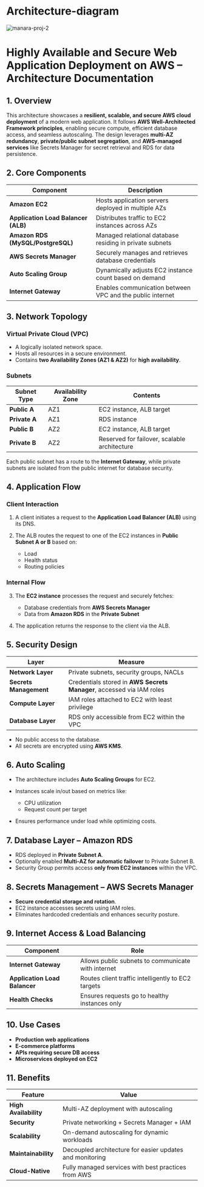 # Architecture-diagram

  ![manara-proj-2](https://github.com/user-attachments/assets/56a94755-c687-4dfc-981e-27faaed5c98e)


# **Highly Available and Secure Web Application Deployment on AWS – Architecture Documentation**


##  **1. Overview**

This architecture showcases a **resilient, scalable, and secure AWS cloud deployment** of a modern web application. It follows **AWS Well-Architected Framework principles**, enabling secure compute, efficient database access, and seamless autoscaling. The design leverages **multi-AZ redundancy**, **private/public subnet segregation**, and **AWS-managed services** like Secrets Manager for secret retrieval and RDS for data persistence.



##  **2. Core Components**

| Component                           | Description                                               |
| ----------------------------------- | --------------------------------------------------------- |
| **Amazon EC2**                      | Hosts application servers deployed in multiple AZs        |
| **Application Load Balancer (ALB)** | Distributes traffic to EC2 instances across AZs           |
| **Amazon RDS (MySQL/PostgreSQL)**   | Managed relational database residing in private subnets   |
| **AWS Secrets Manager**             | Securely manages and retrieves database credentials       |
| **Auto Scaling Group**              | Dynamically adjusts EC2 instance count based on demand    |
| **Internet Gateway**                | Enables communication between VPC and the public internet |



##  **3. Network Topology**

###  **Virtual Private Cloud (VPC)**

* A logically isolated network space.
* Hosts all resources in a secure environment.
* Contains **two Availability Zones (AZ1 & AZ2)** for **high availability**.

### **Subnets**

| Subnet Type   | Availability Zone | Contents                                     |
| ------------- | ----------------- | -------------------------------------------- |
| **Public A**  | AZ1               | EC2 instance, ALB target                     |
| **Private A** | AZ1               | RDS instance                                 |
| **Public B**  | AZ2               | EC2 instance, ALB target                     |
| **Private B** | AZ2               | Reserved for failover, scalable architecture |

Each public subnet has a route to the **Internet Gateway**, while private subnets are isolated from the public internet for database security.


##  **4. Application Flow**

###  **Client Interaction**

1. A client initiates a request to the **Application Load Balancer (ALB)** using its DNS.
2. The ALB routes the request to one of the EC2 instances in **Public Subnet A or B** based on:

   * Load
   * Health status
   * Routing policies

###  **Internal Flow**

3. The **EC2 instance** processes the request and securely fetches:

   * Database credentials from **AWS Secrets Manager**
   * Data from **Amazon RDS** in the **Private Subnet**
4. The application returns the response to the client via the ALB.


##  **5. Security Design**

| Layer                  | Measure                                                               |
| ---------------------- | --------------------------------------------------------------------- |
| **Network Layer**      | Private subnets, security groups, NACLs                               |
| **Secrets Management** | Credentials stored in **AWS Secrets Manager**, accessed via IAM roles |
| **Compute Layer**      | IAM roles attached to EC2 with least privilege                        |
| **Database Layer**     | RDS only accessible from EC2 within the VPC                           |

* No public access to the database.
* All secrets are encrypted using **AWS KMS**.


##  **6. Auto Scaling**

* The architecture includes **Auto Scaling Groups** for EC2.
* Instances scale in/out based on metrics like:

  * CPU utilization
  * Request count per target
* Ensures performance under load while optimizing costs.


## **7. Database Layer – Amazon RDS**

* RDS deployed in **Private Subnet A**.
* Optionally enabled **Multi-AZ for automatic failover** to Private Subnet B.
* Security Group permits access **only from EC2 instances** within the VPC.


##  **8. Secrets Management – AWS Secrets Manager**

* **Secure credential storage and rotation**.
* EC2 instance accesses secrets using IAM roles.
* Eliminates hardcoded credentials and enhances security posture.


## **9. Internet Access & Load Balancing**

| Component                     | Role                                               |
| ----------------------------- | -------------------------------------------------- |
| **Internet Gateway**          | Allows public subnets to communicate with internet |
| **Application Load Balancer** | Routes client traffic intelligently to EC2 targets |
| **Health Checks**             | Ensures requests go to healthy instances only      |


##  **10. Use Cases**

* **Production web applications**
* **E-commerce platforms**
* **APIs requiring secure DB access**
* **Microservices deployed on EC2**


## **11. Benefits**

| Feature               | Value                                                    |
| --------------------- | -------------------------------------------------------- |
| **High Availability** | Multi-AZ deployment with autoscaling                     |
| **Security**          | Private networking + Secrets Manager + IAM               |
| **Scalability**       | On-demand autoscaling for dynamic workloads              |
| **Maintainability**   | Decoupled architecture for easier updates and monitoring |
| **Cloud-Native**      | Fully managed services with best practices from AWS      |



